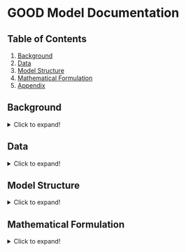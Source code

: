 # GOOD Model Documentation

## Table of Contents
1. [Background](#background)
2. [Data](#data)
3. [Model Structure](#model-structure)
4. [Mathematical Formulation](#mathematical-formulation)
5. [Appendix](#appendix)

## Background
<details>
<summary>Click to expand!</summary>

The Grid Optimized Operation Dispatch (GOOD) model was developed by Prof. Alan Jenn to investigate the impact of transportation electrification policies on the electric grid. The first version of the GOOD model relied on a combination of R (pre- and post-processing data) and GAMS (optimization). The present version is open source leveraging Python’s object-oriented programming structure and host of third-party libraries. The model uses Pyomo, a Python optimization package enabling LP, MIP, NLP, and a variety of other problem types.

### Purpose & Target User Group
The model is intended for researchers and policy makers to assess the impact of transportation decarbonization policies on the electric grid. It enables to conduct independent analysis within common modeling framework and shared data inputs to better evaluate the outcomes of different policy approaches.

### Prior Work & Use
The model has been used by Prof. Alan Jenn in prior work, including:

- Alan Jenn. "Emissions of electric vehicles in California's transition to carbon neutrality." Applied Energy. (2023). [DOI](https://doi.org/10.1016/j.apenergy.2023.120974)
- Wanshi Hong, Alan Jenn, and Bin Wang. "Electrified autonomous freight benefit analysis on fleet, infrastructure and grid leveraging Grid-Electrified Mobility (GEM) model.” Applied Energy. (2023) [DOI](https://doi.org/10.1016/j.apenergy.2023.120760)
- Yanning Li, Xinwei Li, and Alan Jenn. "Evaluating the emission benefits of shared autonomous electric vehicle fleets: A case study in California." Applied Energy. (2022). [DOI](https://doi.org/10.1016/j.apenergy.2022.119638)
- Fan Tong, Derek Wolfson, Alan Jenn, Corinne D. Scown, and Maximilian Auffhammer. "Energy consumption and charging load profiles from long-haul truck electrification in the United States." Environmental Research: Infrastructure and Sustainability 1, no. 2 (2021). [DOI](https://doi.org/10.1088/2634-4505/ac186a)
- Fan Tong, Alan Jenn, Derek Wolfson, Corrine Scown, Maximilian Auffhammer. “Health and Climate Impacts from Long-Haul Truck Electrification.” Environmental Science & Technology. (2021). [DOI](https://doi.org/10.1021/acs.est.1c01273)
- Colin JR Sheppard, Alan T. Jenn, Jeffery Buyers Greenblatt, Gordon S. Bauer, and Brian F. Gerke. “Private Versus Shared, Automated Electric Vehicles for US Personal Mobility: Energy Use, Greenhouse Gas Emissions, Grid Integration and Cost Impacts.” Environmental Science & Technology. (2021). [DOI](https://doi.org/10.1021/acs.est.0c06655)
- Alan Jenn, Kyle Clark-Sutton, Michael P. Gallaher, and Jeffrey Petrusa. “Environmental impacts of extreme fast charging.” Environmental Research Letters. (2020). [DOI](https://doi.org/10.1088/1748-9326/ab9870)
- Colin JR Sheppard, Gordon S. Bauer, Brian F. Gerke, Jeffery B. Greenblatt, Alan T. Jenn, and Anand R. Gopal. “A joint optimization scheme for the planning and operations of shared, autonomous, electric vehicle fleets serving mobility on demand”. Transportation Research Record (2019), pp. 1–19. [DOI](https://doi.org/10.1177/0361198119838270)

</details>

## Data
<details>
<summary>Click to expand!</summary>

### Data Sources

The model leverages data from the Environmental Protection Agency’s (EPA) [Emissions & Generation Integrated Database (eGRID)](https://www.epa.gov/egrid), [National Electric Energy Data System (NEEDS)](https://www.epa.gov/power-sector-modeling/national-electric-energy-data-system-needs) database, and [Power Sector Modeling Platform Using IPM](https://www.epa.gov/power-sector-modeling/2023-reference-case). The databases provide the portfolio of generators, their corresponding emission factors, and the capacity and cost of different generation resources for capacity expansion planning. Most of the input parameters are contained within eGRID and NEEDS.

#### eGRID
There is one input from eGRID: power plant characteristics.

**File: egrid2020_data_plants.csv**

This file contains attribute information about power plants in the US. Location information of interest includes:
- `UTLSRVNM` = utility
- `NERC` = NERC region
- `SUBRGN` = NEMS region
- `FIPSST` = State (FIPS code)
- `FIPSCNTY` = County (FIPS code)
- `LAT` = Latitude coordinates
- `LON` = Longitude coordinates
- `PLPRMFL` = Primary fuel
- `PLNOXRTA` = Annual emissions rate of NOx [lb/MWh]
- `PLSO2RTA` = Annual emissions rate of SO2 [lb/MWh]
- `PLCO2RTA` = Annual emissions rate of CO2 [lb/MWh]
- `PLCH4RTA` = Annual emissions rate of CH4 [lb/MWh]
- `PLN2ORTA` = Annual emissions rate of N2O [lb/MWh]

#### NEEDS
There are two primary files for NEEDS: power plant characteristics by IPM region and inter-IPM region transmission capacity and cost.

**File: needs_v617_parsed.csv**

This file contains attribute information about power plants in the US including:
- `RegionName` = IPM region
- `StateName` = State
- `CountyName` = County
- `PlantType` = Plant Type
- `FuelType` = Fuel Type
- `FossilUnit` = Indicator for fossil plant
- `Capacity` = Plant power capacity [MW]
- `Firing` = Type of firing system in coal plants
- `Bottom` = Type of bottom ash in coal plants
- `EMFControls` = Emission factor controls in coal plants
- `FuelCostTotal` = Annual cost of fuel [$]
- `FuelUsedTotal` = Annual volume of fuel used [MMBtu]
- `VOMCostTotal` = Cost of variable operations and maintenance [$/MWh]

Firing, Bottom, and EMFControls are necessary to pair with a separate dataset to get an approximation of the particulate emissions from coal plants.

The eGrid and NEEDS files can be merged via the ORISPL (in eGRID) and ORISCode (in NEEDS) columns, referring to the ORIS ID that is a standardized index for power plants in the United States.

**File: needs_v6_transmission.csv**

This file contains all information related to the parameters *c<sup>transCost</sup>* and *c<sup>transCap</sup>*. All combination of regions that have some capacity or transmission tariff (wheeling costs) are contained within this file. One important thing to note is that the transmission values are not symmetrical, capacity in one direction does not necessarily mean that the same capacity exists in the other direction.

### Data Parsing

#### Understanding fuel types
There are several different columns across the two datasets that provide indicators for what type of fuel a power plant uses to generate electricity. This isn’t entirely straightforward because a power plant can have multiple units or generators, and they may not always use the same fuel. For example, you could have a coal plant that has an oil generator backup (since this can be used to provide on-site power, or to even assist in the startup of the primary boiler). For the most part, the PLPRMFL provides the best sense of this, as it designates the dominant fuel as the primary fuel type for a power plant. However, there are sometimes reporting exemptions for power plants under a certain size, or if they have been exempted from emissions reporting through legacy policies - leading to a few instances of blank fuel types in the eGRID dataset. We can fix these by examining the plant categories in the NEEDS dataset and parsing in the correct fuel type. 

#### Fixing fuel costs
For all thermal generators, fuel costs (‘dispatch costs’) are not directly included within the dataset. They are calculated by combining total annual fuel cost (fuelcosttotal, \$), total annual fuel used (fuelusedtotal, MMBtu), and heat rate (HeatRate, MMBtu/MWh) to produce a \$/MWh:

![Fuel Cost Equation](https://latex.codecogs.com/svg.image?%7Bfuelcost%7D=%5Cleft(%5Cfrac%7BFuelCostTotal%7D%7BFuelUsedTotal%7D%5Cright)%5Ctimes%7BHeatRate%7D)

The fuel costs are further modified to account for generators with $0 fuel costs. First, for simplicity, we set the fuel costs of hydro and pumped storage to 0 and aim to modify constraints on water supply directly through constraints. Second, fossil plants that have reported costs of \$0 for their fuel supply we assign costs of fuel equal to the average cost of the same fuel within the same IPM region (accounting for inter-regional variability in fuel costs). Fuel costs are assigned by sampling the distribution of costs from neighboring regions for the same generator type and mapping the distribution sample to the $0 generators. The sample is grouped by location, generator type, and plant capacity to capture differences in costs due to capacities (e.g., economies of scale). This approach ensures the economic dispatch operation of the model is tied more closely to capacity of plants. If the sampling did not include capacity, then high capacity, $0 generators may have a low-capacity generator cost applied, which would not accurately reflect the different operating conditions due to capacity. 

#### Fixing emission rates
Many non-combustion plants have reported emission rates in the eGRID dataset typically due to on-site backup generators. To simplify, the emissions are simply set to 0 for these generators. For fossil plants that do not have information on emission rates, we set emissions to be equivalent to the average plant of the same fuel type with a similar overall capacity and heat rate.

**File: c01s01.pdf - c01s11.pdf**
These series of files provide information on particulate emission rates of different types of plants and allow us to supplement the emissions rates tracked by eGRID with additional information on condensable PM emissions rates. Each .pdf file contains information on the emissions associated with corresponding fuel types, broken down by specific attributes of each generator. The modifications look something like:

#### Aggregating generators
The raw data includes ~19,000 generators across the IPM regions. Including all generators in the model would cause the model to grow exponentially in size and become intractable to solve. To correct this, the generators are aggregated by IPM region grouped around heat rate, emissions rate, and fuel cost. In order retain model fidelity, generators are not aggregated into a single unit or type; for example, all combined cycle natural generators are combined into a single unit within the region. Prior model versions have settled around 5,000 generators across all US IPM regions as the appropriate amount of ensure model tractability and fidelity of results. 

Presently, the raw data is condensed to 5,000 generators by creating a node-link graph from each IPM region where each generator is a node and assigning the heat rate, emissions rate, and cost as node characteristics. In general, this approach applies k-means clustering to a graph.  Within the link component,  the ‘distance’ or difference between each nodal element is calculated between the source and target. Next, a weighted distance (difference) function is used to compose all the nodal characteristics into a single metric – ‘weighted distance’. The weighted distance is, 

![Weighted Distance Equation](https://latex.codecogs.com/svg.image?%5CLARGE%20e%5E%7B-%5Cleft%5Bw_1%5Ctimes%5Cfrac%7Blink_%7Bemissionsrate%7D%7D%7Blimit_%7Bemissionsrate%7D%7D&plus;w_2%5Ctimes%5Cfrac%7Blink_%7Bheatrate%7D%7D%7Blimit_%7Bheatrate%7D%7D&plus;w_3%5Ctimes%5Cfrac%7Blink_%7Bfuelcost%7D%7D%7Blimit_%7Bfuelcost%7D%7D%5Cright%5D%7D)

where *w<sub>1</sub>*, *w<sub>2</sub>*, and *w<sub>3</sub>* are equal to 1. The links are filtered by setting the maximum ‘distance’ or difference for each metric (emissions rate = 2,000; heat rate = 2,000; fuel costs = 10). The filtering enables a user to flexibly set the limits for which generators should be linked together in each graph. Once the links are filtered, the communities are found using the weighted distance values calculated; communities are groupings of nodes like clusters of data points used in traditional k-means analysis. The communities are found using the networkx.greedy_modularity_communities where weight is set the ‘weighted_distance’. The weighting determines which links should be prioritized when identifying a community. Thus, if the weights (*w<sub>1</sub>*, *w<sub>2</sub>*, and *w<sub>3</sub>*) are changed then a community will be formed that reflects either emissions rate, heat rate, or fuel cost more. For example, if a user wants is performing a model run that requires more specific emissions results, they will decrease the weight placed emissions rate as the exponential decay function will minimize the impact of higher weights and increase the impact of lower weights. The number of communities can be adjusted by changing the resolution. To reached ~5,000 generators, the resolution is set to 1.1. 

#### Power Sector Modeling Platform
The Power Sector Modeling Platform provides multiple datasets: 

- **File: Table 4-39 Wind Generation Profiles in EPA Platform v6.csv**
This file contains capacity factor information for wind turbines in kWh generation per MW of capacity. This information is broken down by IPM region, resource group, month, day of the month, and hour. This provides information on c^windCF.
- **File: table_2-2_load_duration_curves_used_in_epa_platform_v6.csv**
This file contains information on the demand loads in each IPM region, broken down by month, day, and hour of the year. This provides information on c^demandLoad.
- **File: table_4-38_onshore_regional_potential_wind_capacity_mw_by_trg_and_cost_class_in_epa_platform_v6.csv**
This file contains information on the maximum available wind resource (MW) broken down by IPM region, resource group, and cost class. This provides information on c^windMax.
- **File: table_4-40_capital_cost_adder_for_new_onshore_wind_plants_in_epa_platform_v6.csv**
This file contains information on the capital cost of installing new wind resources ($/MW) broken down by IPM region, resource group, and cost class. This provides information on c^windCost.
- **File: table_4-41_solar_photovoltaic_regional_potential_capacity_mw_by_resource_and_cost_class_in_epa_platform_v6.csv**
This file contains information on the maximum available source resource (MW) broken down by IPM region, resource group, and cost class. This provides information on c^solarMax.
- **File: table_4-43_solar_photovoltaic_generation_profiles_in_epa_platform_v6.csv**
This file contains capacity factor information for solar PV in kWh generation per MW of capacity. This information is broken down by IPM region, resource group, month, day of the month, and hour. This provides information on c^solarCF.
- **File: table_4-44_capital_cost_adder_for_new_solar_pv_plants_in_epa_platform_v6.csv**
This file contains information on the capital cost of installing new solar resources ($/MW) broken down by IPM region, resource group, and cost class. This provides information on c^solarCost.
- **File: Table 3-23 State Power Regulations included in EPA Platform v6.pdf**
This file contains state-level regulations that provide guidance for formation of constraints that allow for the GOOD model to reflect restrictions on operations of power generation units throughout the country. Different constraints are likely needed to capture the variety of regulations.

</details>

## Model Structure
<details>
<summary>Click to expand!</summary>

The GOOD Model leverages the object-oriented structure of Python. Using Pyomo, the model reflects the mathematical formulation—sets, parameters, variables, objectives, and constraints—as Pyomo objects. The model will still utilize Pyomo components—sets, parameters, variables, objective, and constraints. Importantly, all Pyomo does is write a `.lp` file that is passed to a solver (i.e., CBC, Gurobi, HiGHS, etc.). The solver is the component which finds the optimal solution while Pyomo serves as the interface to it. Solvers are either free (CBC, GLPK, HiGHS) or require a commercial license (Gurobi). As this model intends to be open source, it will use a free solver. If a user has access to a commercial solver, they can easily insert it into the model.

### Data Input Pre-processing
Dependencies:
- `pandas`
- `numpy`
- `networkx`
- `json`

### Optimization
Modules:
- `opt_model.py`
- `RegionNode.py`
- `Generator.py`
- `Solar.py`
- `Wind.py`
- `Storage.py`
- `Load.py`
- `Transmission.py`

Dependencies:
- `Pyomo`

The model structure reflects a node-link graph where the nodes are each region, and the links are the transmission lines connecting the regions. Structuring the model as a graph better reflects the physical architecture of the electric grid, and it more easily enables the use of Python objects. The model includes seven objects stored within a similarly named module:

- `RegionNodes`
- `Transmission`
- `Generators`
- `Solar`
- `Wind`
- `Storage`
- `Load`

The objects are accessed by the optimization module (`opt_model.py`). The class parses the data, instantiates the model, creates the region and transmission objects, collects the parameters, variables, objectives, and constraints created in the objects, solves the model, and returns the results (Figure 1).

![GOOD Model structure diagram](URL_to_diagram_image)

RegionNodes and Transmission are the primary objects through which the other objects are accessed. Mirroring the mathematical formulation and the physical representation of the grid, each region hosts generators, solar, wind, storage, and load. Pyomo model components (sets, parameters, variables, objective, constraints) are created for each RegionNode by the corresponding object – Generator, Solar, Wind, Storage, or Load. For example, the Generator class handles the generator capacity and cost data translating each into parameters, the generation decision variable, the generation term for the objective function, and generation-specific constraints. A similar process is completed for the Link objects.

Generalizing the model attributes in this way enables more flexible and extensible modeling for future needs. For instance, a user could model specific managed charging approaches or other demand response strategies by adjusting data inputs to the Load class or add a completely new object to handle load modification. Either change could be implemented without significantly impacting other parts of the model. 

### Diagnostics
Module:
- `diagnostics.py`

Dependencies:
- `pandas`
- `numpy`
- `matplotlib.pyplot`
- `seaborn`

To validate the model, there are four diagnostic metrics used to compare baseline outputs:
- Total kWh generated
- Total CO2e emitted
- Annual fuel mix
- Supply-demand balancing

The metrics used 2021 data as the baseline from eGRID and NEEDs. The diagnostics metrics are found on [Historical eGRID Data](https://www.epa.gov/egrid/historical-egrid-data):
- Total kWh generated: Summary Tables (xlsx) Table 2
- Total CO2e emitted: Summary Tables (xlsx) Table 1 & Table 2
- Annual fuel mix: Summary Tables (xlsx) Table 2, row 31 ('Generation Resource Mix (percent)')

### Results Processing
Modules:
- `opt_model.py`

Dependencies:
- `matplotlib.pyplot`
- `plotly`
- `pandas`

Model results are generated in the `results()` function within each object—`Generator`, `Solar`, `Wind`, `Storage`, and `Transmissions`. `RegionNode` calls the `results()` function for the region-specific objects. All results are gathered within `opt_model` and appended to the node-link graph data input. Results are accessed via `<variable_assigned_to_model>.results[<region_name>]`.

To enable ease of analysis and use, the module generates the raw results as a `.csv` or `.json` and provides a series of summary plots that can be directly included in a report and examined locally using `plotly` via `streamlit`. The module allows the user to return all plots by region, balancing authority, or state. The default plots display results nationally. The plots included:
- Generation mix
	- Hourly mix as a stacked line plot
	- Annual mix by region as a stacked bar chart
- Emissions rate
	- Hourly mix as a stacked line plot
	- Annual mix by region as stacked bar chart
	- Annual CO2e by region as a shaded map
- Stationary storage operating curve
	- Charged & discharge curve as a line chart by region
- Map of new solar and wind capacity
	- Circles mapped to region varied by size to reflect built capacity

</details>

## Mathematical Formulation
<details>
<summary>Click to expand!</summary>

The mathematical formulation is defined in part by the input data; however, it still reflects still reflects the node-link graph that form the basis of the code structure. There is some balance to this as we think about the generalizability of the model versus what is dictated by the data, we are using so keep this in mind as you consider the model.

### 4.1 Sets

- *g*: Set of all generators. {n~10<sup>3</sup>}
	- *hydro*: A subset of *g*, representing the set of hydroelectric generators.
- *wrc*: Wind resource classes. {n~10<sup>1</sup>}
- *src*: Solar resource classes. {n~10<sup>1</sup>}
- *cc*: Cost classes.
- *t*: Time periods represented in the model, defaulting to hourly. {n~10<sup>3</sup>}
- *r*: Set of regions used in the model, defaulting to IPM regions in most versions. {n~10<sup>2</sup>}
	- *o*, *p*: Alias set of *r*, used for bookkeeping purposes when you need to use the same sets more than once in a single equation (i.e., for transmission when you need to represent "from" and "to").

Importantly, *r* is represented as each RegionNode object and is not used as a typical index set. Instead, region-specific parameters, decision variables, objective terms, and constraints are created. The pyomo object names contain each region name. For example, the generation decision variable is names model.[r]\_generation where r is the name of the IPM region. When reviewing the parameters, objective function, and constraints, *r* should be interpreted as an object whereas all other sets can be interpreted as traditional sets.

*wrc* and *src* reflect the quality –  “really good”, “good”, “okay”, “somewhat bad”, “really bad” and amount of solar irradiation and wind resources. The input data provide distinctions for capacity factors, costs of generation, and transmission costs for different classes of these resources in each of the regions, thus giving much more accurate representation of renewable resources.

Within the model, the sets are represented as the model object name – *model* – followed by the set name. For example, the time set is *model.t*. 

There are several additional sets that can be incorporated depending on the scenario needs: 

- *d*: different set of time periods represented in the model, defaulting to daily. This has been primarily used to represent constraints for charge management where EV load demands have to be fulfilled at a daily level. (this is one area to think about carefully when generalizing) {n~10<sup>2</sup>}
- *s*: set of regions used in the model corresponding to states (usually for policy constraints) {n~10<sup>2</sup>}
- *gtor<sub>g,r<sub>*: 2-dimensional set mapping generators *g* to regions *r*
- *gtos<sub>g,s<sub>*: 2-dimensional set mapping generators *g* to states *s*
- *ttod<sub>t,d<sub>*: 2-dimensional set mapping time period (hours) *t* to time period (days) *d*

### 4.2 Parameters

- *c<sub>r,g</sub><sup>genCost</sup>*: the cost to generate a unit of power from generator *g* in region *r* [$/MW]
- *c<sub>r,g</sub><sup>genMax</sup>*: the maximum generation capacity of generator *g* in region *r* [MW]

#### Transmission:
- *c<sub>r,o</sub><sup>transCost</sup>*: the wheeling costs associated with transmitting power from region *r* to region *o* [$/MW]
- *c<sub>r,o</sub><sup>transCap</sup>*: the maximum transmission capacity between regions *r* and *o* [MW]
- *c<sup>transLoss</sup>*: the losses associated with transmitting power between regions; in this model, it is fixed regardless of distance [unitless fraction]

#### Solar:
- *c<sub>r,src</sub><sup>solarCap</sup>*: the existing capacity of solar generation of a specific resource class *src* in region *r* [MW]
- *c<sub>r,src</sub><sup>solarMax</sup>*: the maximum solar capacity of specific resource class *src* and cost class *cc* in region *r* [MW]
- *c<sub>r,src,cc</sub><sup>solarCost</sup>*: the cost of new solar capacity of specific resource class *src* in region *r* [$/MW]
- *c<sub>r,src,t</sub><sup>solarCF</sup>*: the capacity factor of solar generators of a specific resource class *src* in region *r* in a given time period *t* [unitless fraction]
- *c<sub>r,src</sub><sup>solarTransCost</sup>*: the cost to build transmission for new solar capacity of a specific resource class *src* in region *r* [$/MW]

#### Wind:
- *c<sub>r,wrc</sub><sup>windCap</sup>*: the existing capacity of wind generation of a specific resource class *wrc* in region *r* [MW]
- *c<sub>r,wrc,cc</sub><sup>windMax</sup>*: the maximum wind capacity of specific resource class *wrc* and cost class *cc* in region *r* [MW]
- *c<sub>r,wrc,cc</sub><sup>windCost</sup>*: the cost of new wind capacity of specific resource class *wrc* and cost class *cc* in region *r* [$/MW]
- *c<sub>r,wrc,t</sub><sup>windCF</sup>*: the capacity factor of wind generators of a specific resource class *wrc* in region *r* in a given time period *t* [unitless fraction]
- *c<sub>r,wrc</sub><sup>windTransCost</sup>*: the cost to build transmission for new wind capacity of a specific resource class *wrc* in region *r* [$/MW]

#### Storage:
- *c<sub>r</sub><sup>storCap</sup>*: the maximum storage capacity of storage assets in region *r* [MWh]
- *c<sup>storLoss</sup>*: the roundtrip efficiency of energy going through storage [unitless fraction]
- *c<sup>storFlowCap</sup>*: the maximum amount of power relative to its capacity that storage can either charge or discharge [unitless fraction]

#### Load:
- *c<sub>r,t</sub><sup>demandLoad</sup>*: the baseload demand for energy in region *r* in time period *t* [MWh]
- *c<sub>r,t</sub><sup>evLoad</sup>*: the demand from charging EVs in region *r* in time period *t* [MWh]
- *c<sub>r,d</sub><sup>evFixedLoad</sup>*: the aggregate daily demand from charging EVs in region *r* over time period *d* [MWh]

#### Policy:
- *c<sub>r</sub><sup>RPS</sup>*: the Renewable Portfolio Standard requirements for renewable generation in a given year in region *r* [unitless fraction]
- *c<sub>s</sub><sup>importLimit</sup>*: the maximum import of electricity into a specific state [MWh]
- *c<sub>s</sub><sup>pollutionLimit</sup>* (placeholder for cross-state pollution): the maximum limit of pollution emitted in region *s* (can represent multiple pollutants if needed - another index would be needed probably) [mass]

### Decision Variables<sub></sub><sup></sup>
- *x<sub>r,g,t</sub><sup>gen</sup>*: for each generator *g*, this variable determines how much energy is being produced in each time period *t* in region *r*. The units are technically Megawatts [MW] but, conveniently when *t* is defined as an hourly period, the amount *x<sub>gen</sub>* also represents the energy produced in that time period [MWh] (since you are multiplying by 1 hour).
- *x<sub>r,o,t</sub><sup>trans</sup>*: this variable tells us the power being sent in a transmission line from region *r* to region *o* during time period *t* [MW].
- *x<sub>r,src,cc</sub><sup>solarNew</sup>*: the amount of new solar generation capacity to add of a specific solar resource class *src* in region *r* [MW].
- *x<sub>r,wrc,cc</sub><sup>windNew</sup>*: the amount of new wind generation capacity to add of a specific wind resource class *wrc* in region *r* [MW].
- *x<sub>r,t</sub><sup>storSOC</sup>*: the aggregate state-of-charge of storage in a region *r* in time period *t* [MWh].
- *x<sub>r,t</sub><sup>storCharge</sup>*: the amount of power from the grid used to charge storage in region *r* in time period *t* [MW].
- *x<sub>r,t</sub><sup>storDischarge</sup>*: the amount of power discharged by storage to the grid in region *r* in time period *t* [MW].

Possible additions:

- *x<sub>r,t</sub><sup>evLoad</sup>*: the charging demand from electric vehicles in a region *r* in time period *t*. This is only a decision variable in scenarios where we allow an operator to do managed charging (hence controlling the total load that the grid must satisfy) - otherwise, this variable would be represented as a fixed parameter (when smart charging is "turned off") [MW].
- V2G representation: More nuanced storage representation (instead of aggregating storage within a region, hence assuming uniformity of the storage resource) - but this could dramatically increase computational complexity.

### Objective Function

This objective function minimizes the cost to operate (dispatch) and build out (capacity expansion) of the bulk power system.

![Objective Function](https://latex.codecogs.com/svg.image?%5Csum_r%7B%5Csum_g%7B%5Csum_t%20x%5E%7Bgen%7D_%7Br,g,t%7Dc%5E%7BgenCost%7D_%7Br,g%7D%7D%7D&plus;%5Csum_r%7B%5Csum_o%7B%5Csum_t%20x%5E%7Btrans%7D_%7Br,o,t%7Dc%5E%7BtransCost%7D_%7Br,o%7D%7D%7D%5C%5C&plus;%5Csum_r%7B%5Csum_%7Bsrc%7D%7B%5Csum_%7Bcc%7D%7Bx%5E%7BsolarNew%7D_%7Br,src,cc%7D%5Cleft(c%5E%7BsolarCost%7D_%7Br,src,cc%7D&plus;c%5E%7BsolarTransCost%7D_%7Br,src%7D%5Cright)%7D%7D%7D&plus;%5Csum_r%7B%5Csum_%7Bwrc%7D%7B%5Csum_%7Bcc%7D%7Bx%5E%7BwindCost%7D_%7Br,wrc,cc%7D%5Cleft(c%5E%7BwindCost%7D_%7Br,wrc,cc%7D&plus;c%5E%7BwindTransCost%7D_%7Br,wrc%7D%5Cright)%7D%7D%7D)

There are two key items to note: 
- Set *r* is present within the formulation, but is not directly present the code as described in 4.1
- Dispatch and capacity are going to be in vastly different units - but at the end of the day solar capacity only really cares about its comparative cost to wind capacity (due to the constraints we use later on).

Additional components can be added to the objective to model different policy scenarios, load modification schemes, such as EV V2G, and potentially other elements provided they are related to EVs and transportation electrification: 
- Carbon pricing
- Pollution pricing (data is available for this)
- Economic capacity expansion
	- Storage capacity costs
- EV V2G generation - may not necessarily belong in the objective function (depending on how we want to set things up)
- New transmission capacity

### Constraints
All constraints applied in the model.

#### Energy Balance

![Energy Balance](https://latex.codecogs.com/svg.image?%5Csum_%7Br%7D%5Csum_%7Bg%7D%5Csum_%7Bt%7Dx%5E%7Bgen%7D_%7Br,g,t%7D&plus;%5Csum_%7Br%7D%5Csum_%7Bsrc%7D%5Csum_%7Bcc%7D(x%5E%7BsolarNew%7D_%7Br,src,cc%7D&plus;c%5E%7BsolarCap%7D_%7Br,src,cc%7D)c%5E%7BsolarCF%7D_%7Br,src,t%7D&plus;%5C%5C%5Csum_%7Br%7D%5Csum_%7Bwrc%7D%5Csum_%7Bcc%7D(x%5E%7BwindNew%7D_%7Br,wrc,cc%7D&plus;c%5E%7BwindCap%7D_%7Br,wrc,cc%7D)c%5E%7BwindCF%7D_%7Br,wrc,t%7D&plus;%5Csum_%7Bo%7D%5Csum_%7Br%7D%5Csum_%7Bt%7Dx%5E%7Btrans%7D_%7Br,o,t%7Dc%5E%7BtransLoss%7D%5C%5C-%5Csum_%7Br%7D%5Csum_%7Bp%7D%5Csum_%7Bt%7Dx%5E%7Btrans%7D_%7Br,t,p%7D-%5Csum_%7Br%7D%5Csum_%7Bt%7Dc%5E%7Bload%7D_%7Br,t%7D%5Cge%200%5C;%5Cforall%5C;(r,t))

This constraint forces generation to (at least) match load. Dispatchable generation is fairly straightforward and represented by *x<sup>gen</sup>*. Renewable resources are automatically dispatched based on their capacity and corresponding capacity factors. Lastly, transmission is handled by two terms relative to region “r”: everything going into *r* is represented by the *x<sub>r,o,t</sub><sup>trans</sup>* term and everything going out of *r* is represented by the *x<sub>r,p,t</sub><sup>trans</sup>* term. Demand is divided into baseload demand and EV charging demand, both of which are fixed over the course of a full year.

##### Energy Balance (Smart Charging)

![Energy Balance Smart Charging](https://latex.codecogs.com/svg.image?%5Csum_%7Br%7D%5Csum_%7Bg%7D%5Csum_%7Bt%7Dx%5E%7Bgen%7D_%7Br,g,t%7D&plus;%5Csum_%7Br%7D%5Csum_%7Bsrc%7D%5Csum_%7Bcc%7D(x%5E%7BsolarNew%7D_%7Br,src,cc%7D&plus;c%5E%7BsolarCap%7D_%7Br,src,cc%7D)c%5E%7BsolarCF%7D_%7Br,src,t%7D&plus;%5C%5C%5Csum_%7Br%7D%5Csum_%7Bwrc%7D%5Csum_%7Bcc%7D(x%5E%7BwindNew%7D_%7Br,wrc,cc%7D&plus;c%5E%7BwindCap%7D_%7Br,wrc,cc%7D)c%5E%7BwindCF%7D_%7Br,wrc,t%7D&plus;%5Csum_%7Bo%7D%5Csum_%7Br%7D%5Csum_%7Bt%7Dx%5E%7Btrans%7D_%7Br,o,t%7Dc%5E%7BtransLoss%7D%5C%5C-%5Csum_%7Br%7D%5Csum_%7Bp%7D%5Csum_%7Bt%7Dx%5E%7Btrans%7D_%7Br,t,p%7D-%5Csum_%7Br%7D%5Csum_%7Bt%7D%5Cleft(c%5E%7Bload%7D_%7Br,t%7D&plus;x%5E%7BevLoad%7D_%7Br,t%7D%5Cright)%5Cge%200%5C;%5Cforall%5C;(r,t))

This constraint is an alternative scenario to the original Energy Balance Constraint, the only difference being that the charging demand term is no longer fixed and is instead represented as a decision variable. This means that the operator can adjust the demand to best meet the requirements of the grid.

##### Energy Balance (EV Load)

![Energy Balance EV Load](https://latex.codecogs.com/svg.image?%5Csum_%7Bt%5Cepsilon%20ttod_%7Bt,d%7D%7D%7Bx%5E%7BevLoad%7D_%7Br,t%7D-c%5E%7BevFixedLoad%7D_%7Br,d%7D%7D%5Cge0;%5Cforall(r,d))

To ensure that some aggregate charging load is met, this constraint requires that the total daily load is fulfilled in situations where managed charging happens (i.e. Energy Balance alternate)--this is what prevents the operator from simply choosing not to charge any of the vehicles and setting *x<sup>evLoad</sup>* to 0. More nuances can be added to this constraint: e.g., further constraints on charging times from travel behavior, etc.

#### Generator Capacity

![Generator Capacity](https://latex.codecogs.com/svg.image?c%5E%7BmaxGen%7D_g-x%5E%7Bgen%7D_%7Bg,t%7D%5Cge%200%5C;%5Cforall%5C;(g,t))

This constraint prevents power plants from producing more power than the rated capacity of the generator.

#### Storage
##### Storage Capacity

![Storage Capacity](https://latex.codecogs.com/svg.image?c%5E%7BstorCap%7D-x%5E%7BstorSOC%7D_%7Br,t%7D%5Cge%200;%5Cforall(r,t))

This constraint prevents storage units from storing more energy than the rated capacity of the storage system.

##### Storage State-of-Charge

![Storage SOC](https://latex.codecogs.com/svg.image?x%5E%7BstorSOC%7D_%7Br,t%7D-x%5E%7BstorSOC%7D_%7Br,t-1%7D-x%5E%7BstorCharge%7D_%7Br,t-1%7Dc%5E%7BstorLoss%7D&plus;x%5E%7BstorDischarge%7D_%7Br,t-1%7D=0%5C;%5Cforall%5C;(r,t))

This constraint balances the storage state-of-charge in each time period. It states that the SOC can be calculated by taking the previous time period’s SOC, adding the energy from charging the battery and subtracting the energy discharged from the battery in the same time period. Note that the storage will never choose to charge/discharge at the same time due to the roundtrip efficiency loss (which will ultimately increase the cost in the objective function).

##### Storage Flow Limits (Charging)

![Storage Flow Charging](https://latex.codecogs.com/svg.image?c%5E%7BstorCap%7Dc%5E%7BstorFlowCap%7D-x%5E%7BstorCharge%7D_%7Br,t%7D%5Cge%200;%5Cforall(r,t))

This constraint prevents storage units from charging faster than their max charge rate.

##### Storage Flow Limits (Discharging)

![Storage Flow Discharging](https://latex.codecogs.com/svg.image?c%5E%7BstorCap%7Dc%5E%7BstorFlowCap%7D-x%5E%7BstorDischarge%7D_%7Br,t%7D%5Cge%200;%5Cforall(r,t))

This constraint prevents storage units from discharging faster than their max discharge rate.

#### Renewable Resource Capacity

![Solar Cap](https://latex.codecogs.com/svg.image?c%5E%7BsolarMax%7D_%7Br,src,cc%7D-x%5E%7BsolarNew%7D_%7Br,src,cc%7D%5Cge%200;%5Cforall(r,src,cc))

This constraint prevents more solar capacity being built than a given region can host. 

![Wind Cap](https://latex.codecogs.com/svg.image?c%5E%7BwindMax%7D_%7Br,wrc,cc%7D-x%5E%7BwindNew%7D_%7Br,wrc,cc%7D%5Cge%200;%5Cforall(r,wrc,cc))

This constraint prevents more wind capacity being built than a given region can host. 

#### Policy Constraints
##### Renewable Portfolio Standards

![RPS](https://latex.codecogs.com/svg.image?%5Csum_t%7B%5Csum_%7Bsrc%7D%7B%5Csum_%7Bwrc%7D%7B%5Cleft(%5Cleft(x%5E%7BsolarNew%7D_%7Br,src%7D&plus;c%5E%7BsolarCap%7D_%7Br,src%7D%5Cright)c%5E%7BsolarCF%7D_%7Br,t,src%7D&plus;%5Cleft(x%5E%7BwindNew%7D_%7Br,src%7D&plus;c%5E%7BwindCap%7D_%7Br,src%7D%5Cright)c%5E%7BwindCF%7D_%7Br,t,src%7D%5Cright)%7D%7D%7D-c%5E%7BRPS%7D_%7Br%7D%5Csum_%7Bt%7D%7B%5Csum_%7Bg%5Cepsilon%20gtor_%7Bg,r%7D%7D%7Bx%5E%7Bgen%7D_%7Bg,t%7D%7D%7D%5Cge0;%5Cforall%20r)

This is an important constraint for capacity expansion (non-economic based). This accounts for state-level RPS policies that require a certain percentage (*c<sup>RPS</sup>*) of total generation to come from renewable sources. Constraint is not presently included in the model.

##### Electricity Imports

![Import limits](https://latex.codecogs.com/svg.image?c%5E%7BimportLimit%7D_%7Bs%7D-%5Csum_%7Br,t,s%7Dx%5E%7Btrans%7D_%7Br,t,s%7D%5Cge0;%5Cforall%20s)

Some states have limits on electricity imports (especially for RPS), which we can represent with this constraint. This constraint is not presently included in the model.

</details>
